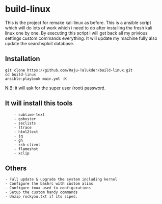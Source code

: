 # build-linux
This is the project for remake kali linux as before. This is a ansible script which will do lots of work which i need to do after installing the fresh kali linux one by one. By executing this script i will get back all my privious settings custom commands everything. It will update my machine fully also update the searchsploit database.

## Installation 
```
git clone https://github.com/Raju-Talukder/build-linux.git
cd build-linux
ansible-playbook main.yml -K
```
N.B: it will ask for the super user (root) password.

## It will install this tools 
```
    - sublime-text
    - gobuster
    - seclists
    - ltrace
    - html2text
    - jq
    - gh
    - rsh-client
    - flameshot
    - xclip
```
## Others 
```
- Full update & upgrade the system including kernel
- Configure the bashrc with custom alias
- Configure tmux used to configurations
- Setup the custom handy commands
- Unzip rockyou.txt if its ziped.
```

